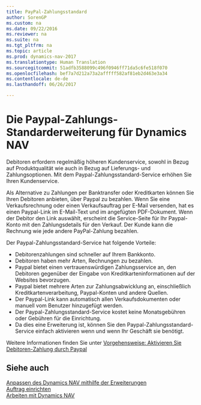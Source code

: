 ```yaml
---
title: PayPal-Zahlungsstandard
author: SorenGP
ms.custom: na
ms.date: 09/22/2016
ms.reviewer: na
ms.suite: na
ms.tgt_pltfrm: na
ms.topic: article
ms.prod: dynamics-nav-2017
ms.translationtype: Human Translation
ms.sourcegitcommit: 51adfb3588099c496f0946ff71da5c6fe518f070
ms.openlocfilehash: bef7a7d212a73a2afffff582af81eb2d463e3a34
ms.contentlocale: de-de
ms.lasthandoff: 06/26/2017

---
```


# <a name="the-paypal-payments-standard-extension-to-dynamics-nav"></a>Die Paypal-Zahlungs-Standarderweiterung für Dynamics NAV
Debitoren erfordern regelmäßig höheren Kundenservice, sowohl in Bezug auf Produktqualität wie auch in Bezug auf Lieferungs- und Zahlungsoptionen. Mit dem Paypal-Zahlungsstandard-Service erhöhen Sie Ihren Kundenservice.

Als Alternative zu Zahlungen per Banktransfer oder Kreditkarten können Sie Ihren Debitoren anbieten, über Paypal zu bezahlen. Wenn Sie eine Verkaufsrechnung oder einen Verkaufsauftrag per E-Mail versenden, hat es einen Paypal-Link im E-Mail-Text und im angefügten PDF-Dokument. Wenn der Debitor den Link auswählt, erscheint die Service-Seite für Ihr Paypal-Konto mit den Zahlungsdetails für den Verkauf. Der Kunde kann die Rechnung wie jede andere PayPal-Zahlung bezahlen.

Der Paypal-Zahlungsstandard-Service hat folgende Vorteile:

- Debitorenzahlungen sind schneller auf Ihrem Bankkonto.
- Debitoren haben mehr Arten, Rechnungen zu bezahlen.
- Paypal bietet einen vertrauenswürdigen Zahlungsservice an, den Debitoren gegenüber der Eingabe von Kreditkarteninformationen auf der Websites bevorzugen.
- Paypal bietet mehrere Arten zur Zahlungsabwicklung an, einschließlich Kreditkartenverarbeitung, Paypal-Konten und andere Quellen.
- Der Paypal-Link kann automatisch allen Verkaufsdokumenten oder manuell vom Benutzer hinzugefügt werden.
- Der Paypal-Zahlungsstandard-Service kostet keine Monatsgebühren oder Gebühren für die Einrichtung.
- Da dies eine Erweiterung ist, können Sie den Paypal-Zahlungsstandard-Service einfach aktivieren wenn und wenn Ihr Geschäft sie benötigt.  

Weitere Informationen finden Sie unter [Vorgehensweise: Aktivieren Sie Debitoren-Zahlung durch Paypal](sales-how-enable-customer-payments-paypal.md)

## <a name="see-also"></a>Siehe auch  
[Anpassen des Dynamics NAV mithilfe der Erweiterungen](ui-extensions.md)  
[Auftrag einrichten](sales-setup-sales.md)  
[Arbeiten mit Dynamics NAV](ui-work-product.md)

